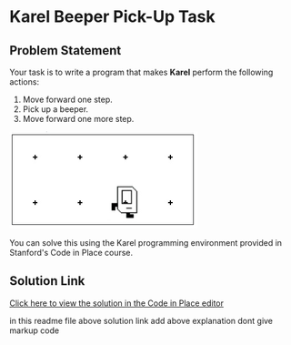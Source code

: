 # Karel Beeper Pick-Up Task

## Problem Statement

Your task is to write a program that makes **Karel** perform the following actions:

1. Move forward one step.
2. Pick up a beeper.
3. Move forward one more step.

![Sample Result](result.jpeg)

You can solve this using the Karel programming environment provided in Stanford's Code in Place course.

## Solution Link

[Click here to view the solution in the Code in Place editor](https://codeinplace.stanford.edu/cip5/share/V1GlcDzWliSTKrn2Rau2)


in this readme file above solution link add above explanation dont give markup code
